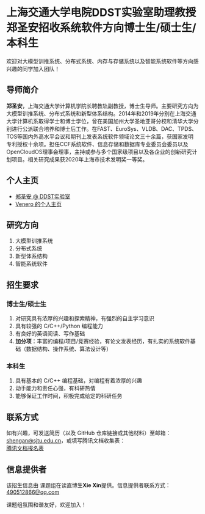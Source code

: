 ﻿# 上海交通大学电院DDST实验室助理教授郑圣安招收系统软件方向博士生/硕士生/本科生

欢迎对大模型训推系统、分布式系统、内存与存储系统以及智能系统软件等方向感兴趣的同学加入团队！

## 导师简介

**郑圣安**，上海交通大学计算机学院长聘教轨副教授，博士生导师。主要研究方向为大模型训推系统、分布式系统和新型体系结构。2014年和2019年分别在上海交通大学计算机系取得学士和博士学位，曾在美国加州大学圣地亚哥分校和清华大学分别进行公派联合培养和博士后工作。在FAST、EuroSys、VLDB、DAC、TPDS、TOS等国内外高水平会议和期刊上发表系统软件领域论文三十余篇，获国家发明专利授权十余项。担任CCF系统软件、信息存储和数据库专业委员会委员以及OpenCloudOS理事会理事，主持或参与多个国家级项目以及各企业的创新研究计划项目。相关研究成果获2020年上海市技术发明奖一等奖。

## 个人主页

- [郑圣安 @ DDST实验室](https://ddst.sjtu.edu.cn/MemberDetail.aspx?id=93)  
- [Venero 的个人主页](https://venero.github.io/)

## 研究方向

1. 大模型训推系统  
2. 分布式系统  
3. 新型体系结构  
4. 智能系统软件  

## 招生要求

### 博士生/硕士生

1. 对研究具有浓厚的兴趣和探索精神，有强烈的自主学习意识  
2. 具有较强的 C/C++/Python 编程能力  
3. 有良好的英语阅读、写作基础  
4. **加分项**：丰富的编程/项目/竞赛经验，有论文发表经历，有扎实的系统软件基础（数据结构、操作系统、算法设计等）  

### 本科生

1. 具有基本的 C/C++ 编程基础，对编程有着浓厚的兴趣  
2. 动手能力和责任心强，有科研热情  
3. 能够保证工作时间，积极完成给定的科研任务  

## 联系方式

如有兴趣，可发送简历（以及 GitHub 仓库链接或其他材料）至邮箱：<shengan@sjtu.edu.cn>，或填写腾讯文档收集表：  
[腾讯文档报名表](https://docs.qq.com/form/page/DVmxRa3ViUkFycEhz)

## 信息提供者
该招生信息由 课题组在读直博生**Xie Xin**提供。信息提供者联系方式：490512866@qq.com

课题组氛围和谐友好，欢迎加入！